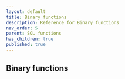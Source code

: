 ```yaml
---
layout: default
title: Binary functions
description: Reference for Binary functions
nav_order: 5
parent: SQL functions
has_children: true
published: true
---
```


## Binary functions

